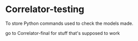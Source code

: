# Correlator-testing

To store Python commands used to check the models made.

go to Correlator-final for stuff that's supposed to work

